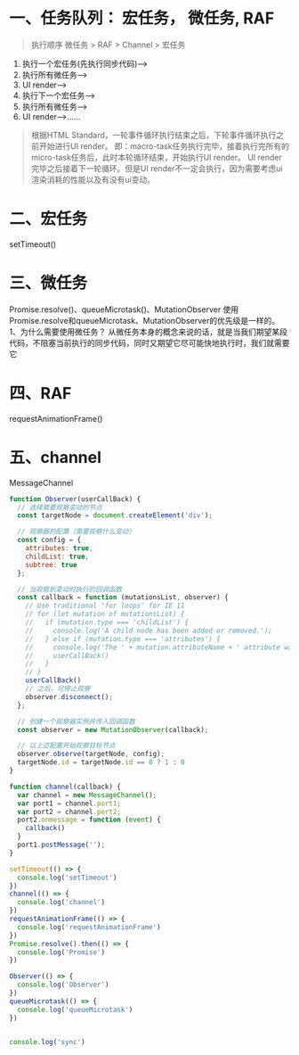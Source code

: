 # 一、任务队列： 宏任务， 微任务, RAF
> 执行顺序 微任务 > RAF > Channel > 宏任务

1. 执行一个宏任务(先执行同步代码)-->
2. 执行所有微任务-->
3. UI render-->
4. 执行下一个宏任务-->
5. 执行所有微任务-->
6. UI render-->......

> 根据HTML Standard，一轮事件循环执行结束之后，下轮事件循环执行之前开始进行UI render。
> 即：macro-task任务执行完毕，接着执行完所有的micro-task任务后，此时本轮循环结束，开始执行UI render。
> UI render完毕之后接着下一轮循环。但是UI render不一定会执行，因为需要考虑ui渲染消耗的性能以及有没有ui变动。

# 二、宏任务
setTimeout()

# 三、微任务
Promise.resolve()、queueMicrotask()、MutationObserver
使用Promise.resolve和queueMicrotask、MutationObserver的优先级是一样的。
1、为什么需要使用微任务？
从微任务本身的概念来说的话，就是当我们期望某段代码，不阻塞当前执行的同步代码，同时又期望它尽可能快地执行时，我们就需要它

# 四、RAF
requestAnimationFrame()

# 五、channel
MessageChannel

```js
function Observer(userCallBack) {
  // 选择需要观察变动的节点
  const targetNode = document.createElement('div');

  // 观察器的配置（需要观察什么变动）
  const config = {
    attributes: true,
    childList: true,
    subtree: true
  };

  // 当观察到变动时执行的回调函数
  const callback = function (mutationsList, observer) {
    // Use traditional 'for loops' for IE 11
    // for (let mutation of mutationsList) {
    //   if (mutation.type === 'childList') {
    //     console.log('A child node has been added or removed.');
    //   } else if (mutation.type === 'attributes') {
    //     console.log('The ' + mutation.attributeName + ' attribute was modified.');
    //     userCallBack()
    //   }
    // }
    userCallBack()
    // 之后，可停止观察
    observer.disconnect();
  };

  // 创建一个观察器实例并传入回调函数
  const observer = new MutationObserver(callback);

  // 以上述配置开始观察目标节点
  observer.observe(targetNode, config);
  targetNode.id = targetNode.id == 0 ? 1 : 0
}

function channel(callback) {
  var channel = new MessageChannel();
  var port1 = channel.port1;
  var port2 = channel.port2;
  port2.onmessage = function (event) {
    callback()
  }
  port1.postMessage('');
}

setTimeout(() => {
  console.log('setTimeout')
})
channel(() => {
  console.log('channel')
})
requestAnimationFrame(() => {
  console.log('requestAnimationFrame')
})
Promise.resolve().then(() => {
  console.log('Promise')
})

Observer(() => {
  console.log('Observer')
})
queueMicrotask(() => {
  console.log('queueMicrotask')
})


console.log('sync')
```